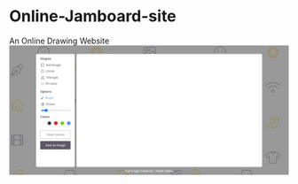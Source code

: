 # Online-Jamboard-site
An Online Drawing Website
![enter image description here](https://github.com/YOSEF-CODER/Online-Jamboard-site/blob/master/Capture.PNG)
